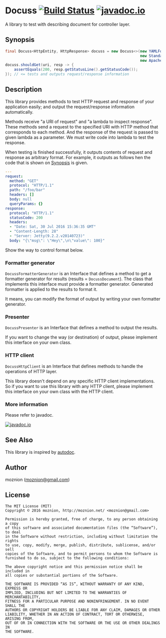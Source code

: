 Docuss [![Build Status](https://travis-ci.org/moznion/docuss.svg?branch=master)](https://travis-ci.org/moznion/docuss) [![javadoc.io](https://javadocio-badges.herokuapp.com/net.moznion/docuss/badge.svg)](https://javadocio-badges.herokuapp.com/net.moznion/docuss)
==

A library to test with describing document for controller layer.

Synopsis
--

```java
final Docuss<HttpEntity, HttpResponse> docuss = new Docuss<>(new YAMLFormatterGenerator(),
                                                             new StandardOutPresenter(),
                                                             new ApacheHttpclient());
docuss.shouldGet(uri, resp -> {
    assertEquals(200, resp.getStatusLine().getStatusCode());
}); // <= tests and outputs request/response information
```

Description
--

This library provides methods to test HTTP request and response of your application easily; and output the request/response information automatically.

Methods receive "a URI of request" and "a lambda to inspect response".
These methods send a request to the specified URI with HTTP method that corresponds to each method.
And the response of the request is passed to given lambda as a parameter.
We must write code into lambda to test the response.

When testing is finished successfully, it outputs contents of request and response as arbitrary format.
For example, it outputs as follows hen the code that is shown on [Synopsis](#synopsis) is given.

```yaml
---
request:
  method: "GET"
  protocol: "HTTP/1.1"
  path: "/foo/bar"
  headers: []
  body: null
  queryParams: {}
response:
  protocol: "HTTP/1.1"
  statusCode: 200
  headers:
  - "Date: Sat, 30 Jul 2016 15:36:35 GMT"
  - "Content-Length: 28"
  - "Server: Jetty(9.2.2.v20140723)"
  body: "{\"msg\": \"Hey\",\n\"value\": 100}"
```

Show the way to control format below.

### Formatter generator

`DocussFormatterGenerator` is an Interface that defines a method to get a formatter generator for results (results = `DocussDocument`).
The class that implements this interface must provide a formatter generator.
Generated formatter is applied to the results to format it.

It means, you can modify the format of output by writing your own formatter generator.

### Presenter

`DocussPresenter` is an Interface that defines a method to output the results.

If you want to change the way (or destination) of output, please implement this interface on your own class.

### HTTP client

`DocussHttpClient` is an Interface that defines methods to handle the operations of HTTP layer.

This library doesn't depend on any specific HTTP client implementations.
So if you want to use this library with any HTTP client, please implement this interface on your own class with the HTTP client.

### More information

Please refer to javadoc.

[![javadoc.io](https://javadocio-badges.herokuapp.com/net.moznion/docuss/badge.svg)](https://javadocio-badges.herokuapp.com/net.moznion/docuss)

See Also
--

This library is inspired by [autodoc](https://github.com/r7kamura/autodoc).

Author
--

moznion (<moznion@gmail.com>)

License
--

```
The MIT License (MIT)
Copyright © 2016 moznion, http://moznion.net/ <moznion@gmail.com>

Permission is hereby granted, free of charge, to any person obtaining a copy
of this software and associated documentation files (the “Software”), to deal
in the Software without restriction, including without limitation the rights
to use, copy, modify, merge, publish, distribute, sublicense, and/or sell
copies of the Software, and to permit persons to whom the Software is
furnished to do so, subject to the following conditions:

The above copyright notice and this permission notice shall be included in
all copies or substantial portions of the Software.

THE SOFTWARE IS PROVIDED “AS IS”, WITHOUT WARRANTY OF ANY KIND, EXPRESS OR
IMPLIED, INCLUDING BUT NOT LIMITED TO THE WARRANTIES OF MERCHANTABILITY,
FITNESS FOR A PARTICULAR PURPOSE AND NONINFRINGEMENT. IN NO EVENT SHALL THE
AUTHORS OR COPYRIGHT HOLDERS BE LIABLE FOR ANY CLAIM, DAMAGES OR OTHER
LIABILITY, WHETHER IN AN ACTION OF CONTRACT, TORT OR OTHERWISE, ARISING FROM,
OUT OF OR IN CONNECTION WITH THE SOFTWARE OR THE USE OR OTHER DEALINGS IN
THE SOFTWARE.
```

